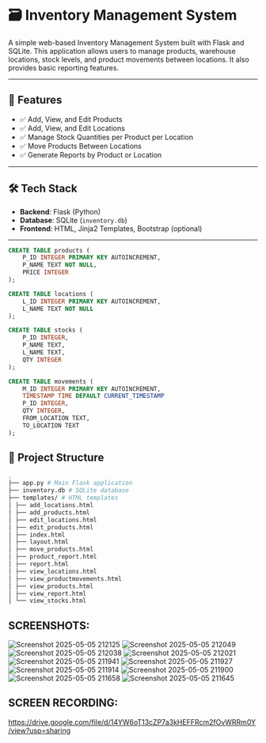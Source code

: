 # 🗃️ Inventory Management System

A simple web-based Inventory Management System built with Flask and SQLite. This application allows users to manage products, warehouse locations, stock levels, and product movements between locations. It also provides basic reporting features.

---

## 🚀 Features

- ✅ Add, View, and Edit Products
- ✅ Add, View, and Edit Locations
- ✅ Manage Stock Quantities per Product per Location
- ✅ Move Products Between Locations
- ✅ Generate Reports by Product or Location

---

## 🛠️ Tech Stack

- **Backend**: Flask (Python)
- **Database**: SQLite (`inventory.db`)
- **Frontend**: HTML, Jinja2 Templates, Bootstrap (optional)

---
```sql
CREATE TABLE products (
    P_ID INTEGER PRIMARY KEY AUTOINCREMENT,
    P_NAME TEXT NOT NULL,
    PRICE INTEGER
);

CREATE TABLE locations (
    L_ID INTEGER PRIMARY KEY AUTOINCREMENT,
    L_NAME TEXT NOT NULL
);

CREATE TABLE stocks (
    P_ID INTEGER,
    P_NAME TEXT,
    L_NAME TEXT,
    QTY INTEGER
);

CREATE TABLE movements (
    M_ID INTEGER PRIMARY KEY AUTOINCREMENT,
    TIMESTAMP TIME DEFAULT CURRENT_TIMESTAMP
    P_ID INTEGER,
    QTY INTEGER,
    FROM_LOCATION TEXT,
    TO_LOCATION TEXT
);
```
## 📁 Project Structure
```bash
.
├── app.py # Main Flask application
├── inventory.db # SQLite database
├── templates/ # HTML templates
│ ├── add_locations.html
│ ├── add_products.html
│ ├── edit_locations.html
│ ├── edit_products.html
│ ├── index.html
│ ├── layout.html
│ ├── move_products.html
│ ├── product_report.html
│ ├── report.html
│ ├── view_locations.html
│ ├── view_productmovements.html
│ ├── view_products.html
│ ├── view_report.html
│ └── view_stocks.html
```

## SCREENSHOTS:



![Screenshot 2025-05-05 212125](https://github.com/user-attachments/assets/b64fd7ad-ea0e-4b71-b552-fef719cae768)
![Screenshot 2025-05-05 212049](https://github.com/user-attachments/assets/27e87200-9e4a-4aec-9a51-5a05a4cfa45a)
![Screenshot 2025-05-05 212038](https://github.com/user-attachments/assets/a43baf2a-53f2-45e1-ac4f-79a704f2e281)
![Screenshot 2025-05-05 212021](https://github.com/user-attachments/assets/0cefc3fc-1209-4b7a-819b-1e542a5f6255)
![Screenshot 2025-05-05 211941](https://github.com/user-attachments/assets/15b98ad8-b1fb-41f4-8176-c140bc6c6a8e)
![Screenshot 2025-05-05 211927](https://github.com/user-attachments/assets/2b48ee36-ccc7-42db-b35d-9cb8c851547b)
![Screenshot 2025-05-05 211914](https://github.com/user-attachments/assets/9e40dfb2-1d1a-4851-9487-20ad33dbcaf2)
![Screenshot 2025-05-05 211900](https://github.com/user-attachments/assets/ab9a3301-7c50-41b2-8879-a0467f8efb3a)
![Screenshot 2025-05-05 211658](https://github.com/user-attachments/assets/80fb78fe-0401-48ac-b252-6498c3198601)
![Screenshot 2025-05-05 211645](https://github.com/user-attachments/assets/523bb223-7dee-4c0e-bda8-31886a979a03)

## SCREEN RECORDING:

https://drive.google.com/file/d/14YW6oT13cZP7a3kHEFFRcm2fOvWRRm0Y/view?usp=sharing
